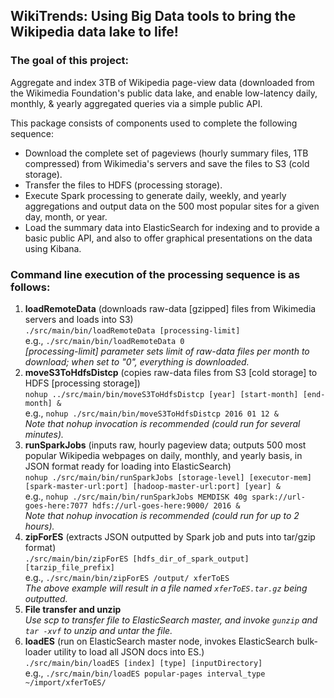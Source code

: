 ## WikiTrends: Using Big Data tools to bring the Wikipedia data lake to life!

### The goal of this project:
Aggregate and index 3TB of Wikipedia page-view data (downloaded from the Wikimedia Foundation's public data lake, and enable low-latency daily, monthly, & yearly aggregated queries via a simple public API.


This package consists of components used to complete the following sequence:
* Download the complete set of pageviews (hourly summary files, 1TB compressed) from Wikimedia's servers and save the files to S3 (cold storage).
* Transfer the files to HDFS (processing storage).
* Execute Spark processing to generate daily, weekly, and yearly aggregations and output data on the 500 most popular sites for a given day, month, or year.
* Load the summary data into ElasticSearch for indexing and to provide a basic public API, and also to offer graphical presentations on the data using Kibana.

### Command line execution of the processing sequence is as follows:
1. **loadRemoteData** (downloads raw-data [gzipped] files from Wikimedia servers and loads into S3)  
   `./src/main/bin/loadRemoteData [processing-limit]`  
     e.g., `./src/main/bin/loadRemoteData 0`  
   *[processing-limit] parameter sets limit of raw-data files per month to download; when set to "0", everything is downloaded.*
2. **moveS3ToHdfsDistcp** (copies raw-data files from S3 [cold storage] to HDFS [processing storage])  
   `nohup ../src/main/bin/moveS3ToHdfsDistcp [year] [start-month] [end-month] &`  
     e.g., `nohup ./src/main/bin/moveS3ToHdfsDistcp 2016 01 12 &`  
   *Note that nohup invocation is recommended (could run for several minutes).*
3. **runSparkJobs** (inputs raw, hourly pageview data; outputs 500 most popular Wikipedia webpages on daily, monthly, and yearly basis, in JSON format ready for loading into ElasticSearch)  
   `nohup ./src/main/bin/runSparkJobs [storage-level] [executor-mem] [spark-master-url:port] [hadoop-master-url:port] [year] &`  
     e.g., `nohup ./src/main/bin/runSparkJobs MEMDISK 40g spark://url-goes-here:7077 hdfs://url-goes-here:9000/ 2016 &`  
   *Note that nohup invocation is recommended (could run for up to 2 hours).*
4. **zipForES** (extracts JSON outputted by Spark job and puts into tar/gzip format)  
   `./src/main/bin/zipForES [hdfs_dir_of_spark_output] [tarzip_file_prefix]`  
     e.g., `./src/main/bin/zipForES /output/ xferToES`  
   *The above example will result in a file named `xferToES.tar.gz` being outputted.*
5. **File transfer and unzip**  
   *Use scp to transfer file to ElasticSearch master, and invoke `gunzip` and `tar -xvf` to unzip and untar the file.*
6. **loadES** (run on ElasticSearch master node, invokes ElasticSearch bulk-loader utility to load all JSON docs into ES.)  
   `./src/main/bin/loadES [index] [type] [inputDirectory]`  
     e.g., `./src/main/bin/loadES popular-pages interval_type ~/import/xferToES/`

